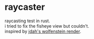 # raycaster
raycasting test in rust.  
i tried to fix the fisheye view but couldn't.  
inspired by [jdah's wolfenstein render](https://github.com/jdah/doomenstein-3d).
